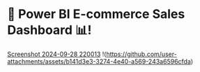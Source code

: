 # 🚀 Power BI E-commerce Sales Dashboard 📊!
[Screenshot 2024-09-28 220013](https://github.com/user-attachments/assets/564094e8-4285-430c-9cde-72f6fe621bdc)
!(https://github.com/user-attachments/assets/b141d3e3-3274-4e40-a569-243a6596cfda)
